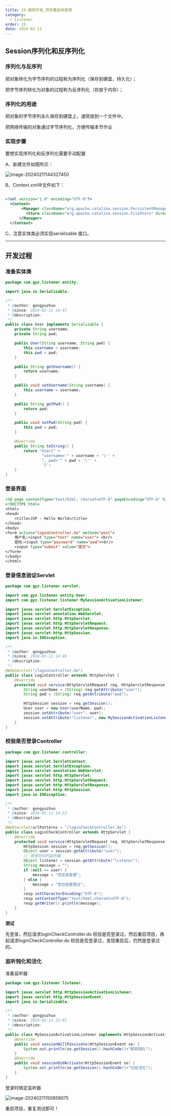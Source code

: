 ```yaml
---
title: 15-案例开发_项目重启免登录
category:
  - Listener
order: 15
date: 2024-02-11
---
```


<!-- more -->

## Session序列化和反序列化

### 序列化与反序列

把对象转化为字节序列的过程称为序列化（保存到硬盘，持久化）；

把字节序列转化为对象的过程称为反序列化（存放于内存）；

### 序列化的用途

把对象的字节序列永久保存到硬盘上，通常放到一个文件中。

把网络传输的对象通过字节序列化，方便传输本节作业

### 实现步骤

要想实现序列化和反序列化需要手动配置

A、新建文件如图所示：

![image-20240211144327450](https://studyimages.oss-cn-beijing.aliyuncs.com/img/FilterAndListener/202402/88c3e6e07efaa5c1.png)

B、Context.xml中文件如下：

```xml

<?xml version="1.0" encoding="UTF-8"?>
  <Context>
       <Manager className="org.apache.catalina.session.PersistentManager">
         <Store className="org.apache.catalina.session.FileStore" directory="d:/session"/>
      </Manager>
  </Context>
```

C、注意实体类必须实现serializable 接口。

---

## 开发过程

### 准备实体类

```java
package com.gyz.listener.entity;

import java.io.Serializable;

/**
 * @author: gongyuzhuo
 * @since: 2024-02-11 14:47
 * @description:
 */
public class User implements Serializable {
    private String username;
    private String pwd;

    public User(String username, String pwd) {
        this.username = username;
        this.pwd = pwd;
    }

    public String getUsername() {
        return username;
    }

    public void setUsername(String username) {
        this.username = username;
    }

    public String getPwd() {
        return pwd;
    }

    public void setPwd(String pwd) {
        this.pwd = pwd;
    }

    @Override
    public String toString() {
        return "User{" +
                "username='" + username + '\'' +
                ", pwd='" + pwd + '\'' +
                '}';
    }
}
```

### 登录界面

```jsp
<%@ page contentType="text/html; charset=UTF-8" pageEncoding="UTF-8" %>
<!DOCTYPE html>
<html>
<head>
    <title>JSP - Hello World</title>
</head>
<body>
<form action="loginController.do" method="post">
    用户名:<input type="text" name="user"> <br/>
    密码:<input type="password" name="pwd"><br/>
    <input type="submit" value="提交">
</form>
</body>
</html>
```

### 登录信息验证Servlet

```java
package com.gyz.listener.servlet;

import com.gyz.listener.entity.User;
import com.gyz.listener.listener.MySessionActivationListener;

import javax.servlet.ServletException;
import javax.servlet.annotation.WebServlet;
import javax.servlet.http.HttpServlet;
import javax.servlet.http.HttpServletRequest;
import javax.servlet.http.HttpServletResponse;
import javax.servlet.http.HttpSession;
import java.io.IOException;

/**
 * @author: gongyuzhuo
 * @since: 2024-02-11 14:48
 * @description:
 */
@WebServlet("/loginController.do")
public class LoginController extends HttpServlet {
    @Override
    protected void service(HttpServletRequest req, HttpServletResponse resp) throws ServletException, IOException {
        String userName = (String) req.getAttribute("user");
        String pwd = (String) req.getAttribute("pwd");

        HttpSession session = req.getSession();
        User user = new User(userName, pwd);
        session.setAttribute("user", user);
        session.setAttribute("listener", new MySessionActivationListener());
    }
}
```

### 校验是否登录Controller

```java
package com.gyz.listener.controller;

import javax.servlet.ServletContext;
import javax.servlet.ServletException;
import javax.servlet.annotation.WebServlet;
import javax.servlet.http.HttpServlet;
import javax.servlet.http.HttpServletRequest;
import javax.servlet.http.HttpServletResponse;
import javax.servlet.http.HttpSession;
import java.io.IOException;

/**
 * @author: gongyuzhuo
 * @since: 2024-02-11 14:52
 * @description:
 */
@WebServlet(urlPatterns = "/loginCheckController.do")
public class LoginCheckController extends HttpServlet {
    @Override
    protected void service(HttpServletRequest req, HttpServletResponse resp) throws ServletException, IOException {
        HttpSession session = req.getSession();
        Object user = session.getAttribute("user");
        // 获得对应的监听器
        Object listener = session.getAttribute("listener");
        String message = "";
        if (null == user) {
            message = "您还未登录";
        } else {
            message = "您已经登录过";
        }
        resp.setCharacterEncoding("UTF-8");
        resp.setContentType("text/heml;charset=UTF-8");
        resp.getWriter().println(message);
    }
}
```

**测试**

先登录，然后请求loginCheckController.do 校验是否登录过，然后重启项目，再起请求loginCheckController.do 校验是否登录过，发现重启后，仍然是登录过的。

### 监听钝化和活化

准备监听器

```java
package com.gyz.listener.listener;

import javax.servlet.http.HttpSessionActivationListener;
import javax.servlet.http.HttpSessionEvent;
import java.io.Serializable;

/**
 * @author: gongyuzhuo
 * @since: 2024-02-11 15:01
 * @description:
 */
public class MySessionActivationListener implements HttpSessionActivationListener, Serializable {
    @Override
    public void sessionWillPassivate(HttpSessionEvent se) {
        System.out.println(se.getSession().hashCode()+"即将钝化");
    }
    @Override
    public void sessionDidActivate(HttpSessionEvent se) {
        System.out.println(se.getSession().hashCode()+"已经活化");
    }
}
```

登录时绑定监听器

![image-20240211150859075](https://studyimages.oss-cn-beijing.aliyuncs.com/img/FilterAndListener/202402/ed16291906516f93.png)

重启项目，重复测试即可！
